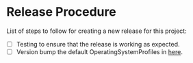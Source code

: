 # Release Procedure

List of steps to follow for creating a new release for this project:

- [ ] Testing to ensure that the release is working as expected.
- [ ] Version bump the default OperatingSystemProfiles in [here](../deploy/osps/default/).
